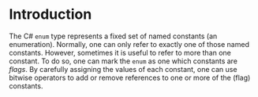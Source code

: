 # Introduction

The C# `enum` type represents a fixed set of named constants (an enumeration). Normally, one can only refer to exactly one of those named constants. However, sometimes it is useful to refer to more than one constant. To do so, one can mark the `enum` as one which constants are _flags_. By carefully assigning the values of each constant, one can use bitwise operators to add or remove references to one or more of the (flag) constants.
